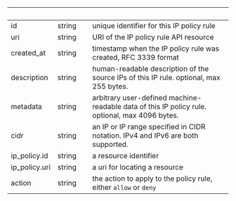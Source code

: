 
|&nbsp;|&nbsp;|&nbsp;|&nbsp;|
|---|---|---|---|
| id | string | | unique identifier for this IP policy rule |
| uri | string | | URI of the IP policy rule API resource |
| created_at | string | | timestamp when the IP policy rule was created, RFC 3339 format |
| description | string | | human-readable description of the source IPs of this IP rule. optional, max 255 bytes. |
| metadata | string | | arbitrary user-defined machine-readable data of this IP policy rule. optional, max 4096 bytes. |
| cidr | string | | an IP or IP range specified in CIDR notation. IPv4 and IPv6 are both supported. |
| ip_policy.id | string | | a resource identifier |
| ip_policy.uri | string | | a uri for locating a resource |
| action | string | | the action to apply to the policy rule, either `allow` or `deny` |